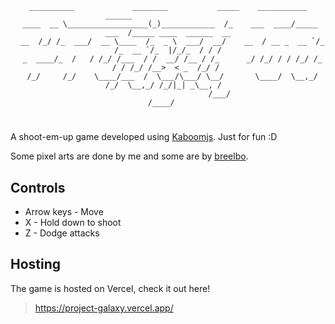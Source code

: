 <div align="center">

```
__________             ________           _____    ___________      ______                      
 ____  __ \__________________(_)____________  /_    ___  ____/_____ ___  /_____ ____  ______  __
  __  /_/ /_  ___/  __ \____  /_  _ \  ___/  __/    __  / __ _  __ `/_  /_  __ `/_  |/_/_  / / /
  _  ____/_  /   / /_/ /___  / /  __/ /__ / /_      _/ /_/ / / /_/ /_  / / /_/ /__>  < _  /_/ / 
  /_/     /_/    \____/___  /  \___/\___/ \__/       \____/  \__,_/ /_/  \__,_/ /_/|_| _\__, /  
                       /___/                                                           /____/   
```

</div>

#

A shoot-em-up game developed using [Kaboomjs](https://kaboomjs.com/). Just for fun :D

Some pixel arts are done by me and some are by [breelbo](https://www.instagram.com/breelbo/).

## Controls
- Arrow keys - Move
- X - Hold down to shoot
- Z - Dodge attacks

## Hosting
The game is hosted on Vercel, check it out here!
> https://project-galaxy.vercel.app/
